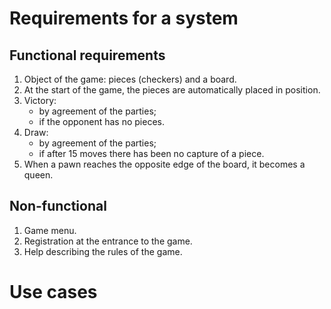 # Requirements for a system
## Functional requirements
1. Object of the game: pieces (checkers) and a board.
2. At the start of the game, the pieces are automatically placed in position.
3. Victory: 
    * by agreement of the parties; 
    * if the opponent has no pieces.
4. Draw:
    * by agreement of the parties;
    * if after 15 moves there has been no capture of a piece.
5. When a pawn reaches the opposite edge of the board, it becomes a queen.
## Non-functional
1. Game menu.
2. Registration at the entrance to the game.
3. Help describing the rules of the game.
# Use cases

